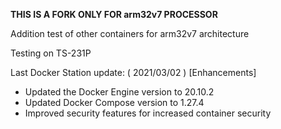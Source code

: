 **THIS IS A FORK ONLY FOR arm32v7 PROCESSOR**

Addition test of other containers for arm32v7 architecture

Testing on TS-231P

Last Docker Station update:
( 2021/03/02 )
[Enhancements]
- Updated the Docker Engine version to 20.10.2
- Updated Docker Compose version to 1.27.4
- Improved security features for increased container security
